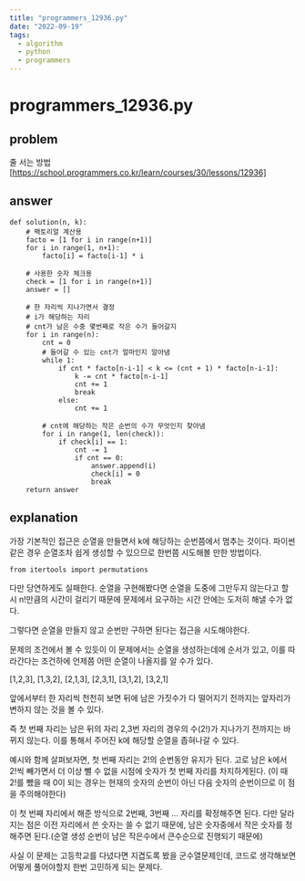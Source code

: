 ```yaml
---
title: "programmers_12936.py"
date: "2022-09-19"
tags:
  - algorithm
  - python
  - programmers
---
```


# programmers_12936.py

## problem

줄 서는 방법[https://school.programmers.co.kr/learn/courses/30/lessons/12936]

## answer

```
def solution(n, k):
    # 팩토리얼 계산용
    facto = [1 for i in range(n+1)]
    for i in range(1, n+1):
        facto[i] = facto[i-1] * i

    # 사용한 숫자 체크용
    check = [1 for i in range(n+1)]
    answer = []

    # 한 자리씩 지나가면서 결정
    # i가 해당하는 자리
    # cnt가 남은 수중 몇번째로 작은 수가 들어갈지
    for i in range(n):
        cnt = 0
        # 들어갈 수 있는 cnt가 얼마인지 알아냄
        while 1:
            if cnt * facto[n-i-1] < k <= (cnt + 1) * facto[n-i-1]:
                k -= cnt * facto[n-i-1]
                cnt += 1
                break
            else:
                cnt += 1

        # cnt에 해당하는 작은 순번의 수가 무엇인지 찾아냄
        for i in range(1, len(check)):
            if check[i] == 1:
                cnt -= 1
                if cnt == 0:
                    answer.append(i)
                    check[i] = 0
                    break
    return answer
```

## explanation

가장 기본적인 접근은 순열을 만들면서 k에 해당하는 순번쯤에서 멈추는 것이다.
파이썬 같은 경우 순열조차 쉽게 생성할 수 있으므로 한번쯤 시도해볼 만한 방법이다.

```
from itertools import permutations
```

다만 당연하게도 실패한다. 순열을 구현해봤다면 순열을 도중에 그만두지 않는다고 할 시 n!만큼의 시간이 걸리기 때문에 문제에서 요구하는 시간 안에는 도저히 해낼 수가 없다.

그렇다면 순열을 만들지 않고 순번만 구하면 된다는 접근을 시도해야한다.

문제의 조건에서 볼 수 있듯이 이 문제에서는 순열을 생성하는데에 순서가 있고,
이를 따라간다는 조건하에 언제쯤 어떤 순열이 나올지를 알 수가 있다.

[1,2,3], [1,3,2], [2,1,3], [2,3,1], [3,1,2], [3,2,1]

앞에서부터 한 자리씩 천천히 보면 뒤에 남은 가짓수가 다 떨어지기 전까지는 앞자리가 변하지 않는 것을 볼 수 있다.

즉 첫 번째 자리는 남은 뒤의 자리 2,3번 자리의 경우의 수(2!)가 지나가기 전까지는 바뀌지 않는다.
이를 통해서 주어진 k에 해당할 순열을 좁혀나갈 수 있다.

예시와 함께 살펴보자면, 첫 번째 자리는 2!의 순번동안 유지가 된다.
고로 남은 k에서 2!씩 빼가면서 더 이상 뺄 수 없을 시점에 숫자가 첫 번째 자리를 차지하게된다.
(이 때 2!를 뺐을 때 0이 되는 경우는 현재의 숫자의 순번이 아닌 다음 숫자의 순번이므로 이 점을 주의해야한다)

이 첫 번째 자리에서 해준 방식으로 2번째, 3번째 ... 자리를 확정해주면 된다.
다만 달라지는 점은 이전 자리에서 쓴 숫자는 쓸 수 없기 때문에, 남은 숫자중에서 작은 숫자를 정해주면 된다.(순열 생성 순번이 남은 작은수에서 큰수순으로 진행되기 때문에)

사실 이 문제는 고등학교를 다녔다면 지겹도록 봤을 군수열문제인데, 코드로 생각해보면 어떻게 풀어야할지 한번 고민하게 되는 문제다.
